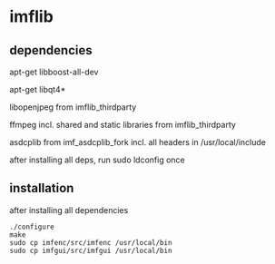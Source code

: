 # imflib

## dependencies
apt-get libboost-all-dev

apt-get libqt4*

libopenjpeg from imflib_thirdparty

ffmpeg incl. shared and static libraries from imflib_thirdparty

asdcplib from imf_asdcplib_fork incl. all headers in /usr/local/include

after installing all deps, run sudo ldconfig once

## installation

after installing all dependencies

	./configure 
	make
	sudo cp imfenc/src/imfenc /usr/local/bin
	sudo cp imfgui/src/imfgui /usr/local/bin
